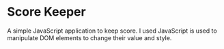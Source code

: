 # Score Keeper
A simple JavaScript application to keep score. I used JavaScript is used to manipulate DOM elements to change their value and style.  
